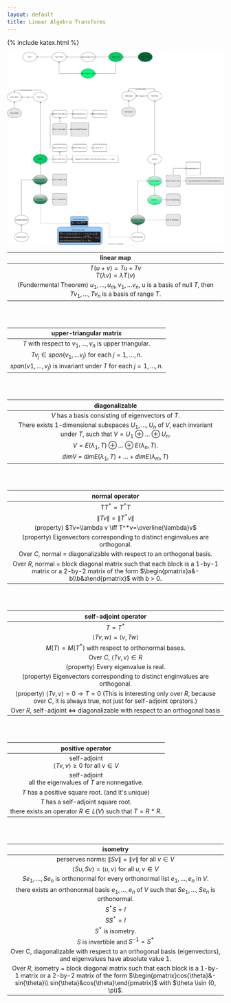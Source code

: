 ```yaml
---
layout: default
title: Linear Algebra Transforms
---
```


{% include katex.html %}

![](./linear_transforms.drawio.svg)

|linear map|
|:--------:|
|$T(u+v) = Tu + Tv$ <br> $T(\lambda v) = \lambda T(v)$|
|(Fundermental Theorem) $u_1,\dots,u_m, v_1,\dots v_n$, u is a basis of null $T$, then $Tv_1,\dots,Tv_n$ is a basis of range $T$.|

<br><br>

|upper-triangular matrix|
|:---------------------:|
|$T$ with respect to $v_1,\dots,v_n$ is upper triangular.|
|$Tv_j\in span(v_1,\dots v_j)$ for each $j=1,\dots,n$.|
|$span(v1,\dots,v_j)$ is invariant under $T$ for each $j=1,\dots,n$.|

<br><br>

|diagonalizable|
|:------------:|
|$V$ has a basis consisting of eigenvectors of $T$.|
|There exists 1-dimensional subspaces $U_1,\dots,U_n$ of $V$, each invariant under $T$, such that $V=U_1\oplus\dots\oplus U_n$.|
|$V=E(\lambda_1,T)\oplus\dots\oplus E(\lambda_n,T)$.|
|$dimV$ = $dimE(\lambda_1,T)+\dots + dimE(\lambda_m,T)$|

<br><br>

|normal operator|
|:-------------:|
|$TT^\ast= T^\ast T$|
|$\lVert Tv \rVert = \lVert T^*v \rVert$|
|(property) $Tv=\lambda v \iff T^*v=\overline{\lambda}v$|
|(property) Eigenvectors corresponding to distinct enginvalues are orthogonal.|
|Over $C$, normal = diagonalizable with respect to an orthogonal basis.|
|Over $R$, normal = block diagonal matrix such that each block is a 1-by-1 matrix or a 2-by-2 matrix of the form $\begin{pmatrix}a&-b\\b&a\end{pmatrix}$ with b > 0.|

<br><br>

|self-adjoint operator|
|:-------------------:|
|$T = T^*$|
|$\langle Tv,w\rangle=\langle v,Tw\rangle$|
|$M(T)=M(T^*)$ with respect to orthonormal bases.|
|Over $C$, $\langle Tv,v\rangle\in R$|
|(property) Every eigenvalue is real.|
|(property) Eigenvectors corresponding to distinct enginvalues are orthogonal.|
|(property) $\langle Tv,v\rangle=0 \rightarrow T=0$ (This is interesting only over $R$, because over $C$, it is always true, not just for self-adjoint oprators.)|
|Over $R$, self-adjoint $\iff$ diagonalizable with respect to an orthogonal basis|

<br><br>

|positive operator|
|:---------------:|
|self-adjoint<br>$\langle Tv,v \rangle\ge0$ for all $v\in V$|
|self-adjoint<br>all the eigenvalues of $T$ are nonnegative.|
|$T$ has a positive square root. (and it's unique)|
|$T$ has a self-adjoint square root.|
|there exists an operator $R\in L(V)$ such that $T=R*R$.|

<br><br>

|isometry|
|:------:|
|perserves norms: $\lVert Sv \rVert = \lVert v \rVert$ for all $v\in V$|
|$\langle Su,Sv \rangle = \langle u,v \rangle$ for all $u,v \in V$|
|$Se_1,\dots,Se_n$ is orthonormal for every orthonormal list $e_1,\dots,e_n$ in $V$.|
|there exists an orthonormal basis $e_1,\dots,e_n$ of $V$ such that $Se_1,\dots,Se_n$ is orthonormal.|
|$S^*S=I$|
|$SS^*=I$|
|$S^*$ is isometry.|
|$S$ is invertible and $S^{-1}=S^*$|
|Over C, diagonalizable with respect to an orthogonal basis (eigenvectors), and eigenvalues have absolute value 1.|
|Over $R$, isometry = block diagonal matrix such that each block is a 1-by-1 matrix or a 2-by-2 matrix of the form $\begin{pmatrix}cos{\theta}&-sin{\theta}\\ sin{\theta}&cos{\theta}\end{pmatrix}$ with $\theta \isin (0, \pi)$.|

<br><br>

